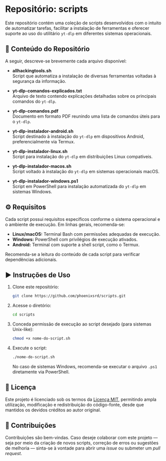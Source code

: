 # Repositório: scripts

Este repositório contém uma coleção de scripts desenvolvidos com o intuito de automatizar tarefas, facilitar a instalação de ferramentas e oferecer suporte ao uso do utilitário `yt-dlp` em diferentes sistemas operacionais.

## 📂 Conteúdo do Repositório

A seguir, descreve-se brevemente cada arquivo disponível:

- **allhackingtools.sh**  
  Script que automatiza a instalação de diversas ferramentas voltadas à segurança da informação.

- **yt-dlp-comandos-explicados.txt**  
  Arquivo de texto contendo explicações detalhadas sobre os principais comandos do `yt-dlp`.

- **yt-dlp-comandos.pdf**  
  Documento em formato PDF reunindo uma lista de comandos úteis para o `yt-dlp`.

- **yt-dlp-instalador-android.sh**  
  Script destinado à instalação do `yt-dlp` em dispositivos Android, preferencialmente via Termux.

- **yt-dlp-instalador-linux.sh**  
  Script para instalação do `yt-dlp` em distribuições Linux compatíveis.

- **yt-dlp-instalador-macos.sh**  
  Script voltado à instalação do `yt-dlp` em sistemas operacionais macOS.

- **yt-dlp-instalador-windows.ps1**  
  Script em PowerShell para instalação automatizada do `yt-dlp` em sistemas Windows.

## ⚙️ Requisitos

Cada script possui requisitos específicos conforme o sistema operacional e o ambiente de execução. Em linhas gerais, recomenda-se:

- **Linux/macOS:** Terminal Bash com permissões adequadas de execução.
- **Windows:** PowerShell com privilégios de execução ativados.
- **Android:** Terminal com suporte a shell script, como o Termux.

Recomenda-se a leitura do conteúdo de cada script para verificar dependências adicionais.

## ▶️ Instruções de Uso

1. Clone este repositório:

   ```bash
   git clone https://github.com/phoenixsrd/scripts.git
   ```

2. Acesse o diretório:

   ```bash
   cd scripts
   ```

3. Conceda permissão de execução ao script desejado (para sistemas Unix-like):

   ```bash
   chmod +x nome-do-script.sh
   ```

4. Execute o script:

   ```bash
   ./nome-do-script.sh
   ```

   No caso de sistemas Windows, recomenda-se executar o arquivo `.ps1` diretamente via PowerShell.

## 📜 Licença

Este projeto é licenciado sob os termos da [Licença MIT](LICENSE), permitindo ampla utilização, modificação e redistribuição do código-fonte, desde que mantidos os devidos créditos ao autor original.

## 🤝 Contribuições

Contribuições são bem-vindas. Caso deseje colaborar com este projeto — seja por meio da criação de novos scripts, correção de erros ou sugestões de melhoria — sinta-se à vontade para abrir uma *issue* ou submeter um *pull request*.
